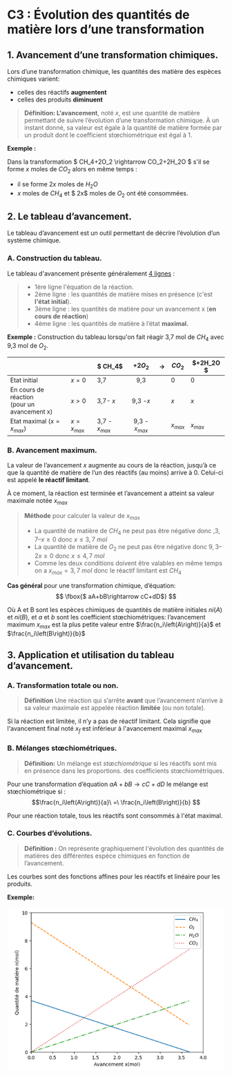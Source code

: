 # C3 :  Évolution des quantités de matière lors d’une transformation

## 1. Avancement d’une transformation chimiques.

Lors d’une transformation chimique, les quantités des matière des espèces chimiques varient:
* celles des réactifs **augmentent**
* celles des produits **diminuent**

>**Définition:  L’avancement**, noté $x$, est une quantité  de matière permettant de suivre l’évolution d’une transformation chimique. À un instant donné, sa valeur est égale à la quantité de matière formée par un produit  dont le coefficient stœchiométrique est égal à 1.

**Exemple :**

Dans la transformation   $ CH_4+2O_2 \rightarrow CO_2+2H_2O $  s'il se forme $x$ moles de $CO_2$ alors en même temps :

* il se forme $2x$ moles de $H_2O$
* $x$ moles de $CH_4$ et $ 2x$ moles de $O_2$  ont été consommées.

## 2. Le tableau d’avancement.

Le tableau d’avancement est un outil permettant de décrire l’évolution d’un système chimique.

### A. Construction du tableau.

Le tableau d'avancement présente généralement <u>4 lignes</u> :

>* 1ère ligne l'équation de la réaction.
>* 2ème ligne : les quantités de matière mises en présence (c'est **l'état initial**).
>* 3ème ligne : les quantités de matière pour un avancement x (**en cours de réaction**)
>* 4ème ligne : les quantités de matière à l’état **maximal.**

**Exemple :** Construction du tableau lorsqu'on fait réagir 3,7 mol de $CH_4$ avec 9,3 mol de $O_2$. 

|                                                   |             | $ CH_4$         |     $+2O_2$     | $\rightarrow$ | $CO_2$    | $+2H_2O $ |
| ------------------------------------------------- | ----------- | --------------- | :-------------: | ------------- | --------- | --------- |
| Etat initial                                      | $x = 0$     | 3,7             |       9,3       |               | 0         | 0         |
| En cours de réaction <br />(pour un avancement x) | $x>0$       | 3,7- $x$        |    9,3 -$x$     |               | $x$       | $x$       |
| Etat maximal ($x = x_{max}$)                      | $x=x_{max}$ | 3,7 - $x_{max}$ | 9,3 - $x_{max}$ |               | $x_{max}$ | $x_{max}$ |

### B. Avancement maximum.

La valeur de l’avancement $x$ augmente au cours de la réaction, jusqu’à ce que la quantité de matière de l’un des réactifs (au moins) arrive à 0. Celui-ci est appelé **le réactif limitant**.

À ce moment, la réaction est terminée et l’avancement a atteint sa valeur maximale notée $x_{max}$

> **Méthode** pour calculer la valeur de $x_{max}$
>
> * La quantité de matière de $CH_4$ ne peut pas être négative donc ,$3,7 – x ≥ 0$ donc $x \leq 3,7\ mol$
> * La quantité de matière de $O_2$ ne peut pas être négative donc  $9,3 – 2x ≥ 0$ donc $x \leq 4,7\ mol$
> * Comme les deux conditions doivent être valables en même temps on a 
>   $x_{max} = 3,7\ mol$  donc le réactif limitant est $CH_4$

**Cas général** pour une transformation chimique, d’équation: 
$$
\fbox{$ aA+bB\rightarrow cC+dD$}
$$

Où A et B sont les espèces chimiques de quantités de matière initiales $ni(A)$ et $ni(B)$, et $a$ et $b$ sont les coefficient stœchiométriques: l’avancement maximum $x_{max}$ est la plus petite valeur entre $\frac{n_i\left(A\right)}{a}$ et $\frac{n_i\left(B\right)}{b}$

## 3. Application et utilisation du tableau d’avancement.
### A. Transformation totale ou non.
> **Définition** Une réaction qui s’arrête **avant**  que l’avancement n’arrive à sa valeur maximale est appelée réaction **limitée**  (ou non totale). 

Si la réaction est limitée, il n’y a pas de réactif limitant. Cela signifie que l'avancement final noté $x_f$ est inférieur à l'avancement maximal $x_{max}$

### B. Mélanges stœchiométriques.

>  **Définition:** Un mélange est *stœchiométrique* si les réactifs sont mis en présence dans les proportions.  des coefficients stœchiométriques.

 Pour une transformation d’équation $aA+bB\rightarrow cC+dD$
 le mélange est stœchiométrique si :  $$\frac{n_i\left(A\right)}{a}\ =\ \frac{n_i\left(B\right)}{b} $$

Pour une réaction totale, tous les réactifs sont consommés à l'état maximal.

### C. Courbes d’évolutions.

> **Définition :** On représente graphiquement l'évolution des quantités de matières des différentes espèce chimiques  en fonction de l’avancement. 

Les courbes sont des fonctions affines pour les réactifs et linéaire pour les produits.

**Exemple:**

![courbe évolution](./doc/Figure_2.png)

